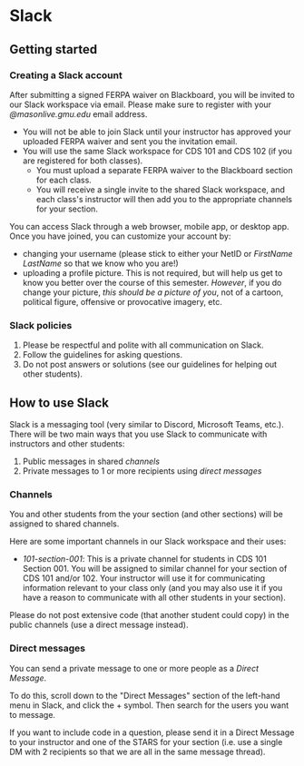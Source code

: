 # Slack



## Getting started 

### Creating a Slack account

After submitting a signed FERPA waiver on Blackboard, you will be invited to our Slack workspace via email. Please make sure to register with your *@masonlive.gmu.edu* email address.

* You will not be able to join Slack until your instructor has approved your uploaded FERPA waiver and sent you the invitation email.
* You will use the same Slack workspace for CDS 101 and CDS 102 (if you are registered for both classes). 
  * You must upload a separate FERPA waiver to the Blackboard section for each class.
  * You will receive a single invite to the shared Slack workspace, and each class's instructor will then add you to the appropriate channels for your section.
  
You can access Slack through a web browser, mobile app, or desktop app. Once you have joined, you can customize your account by:

* changing your username (please stick to either your NetID or *FirstName LastName* so that we know who you are!)
* uploading a profile picture. This is not required, but will help us get to know you better over the course of this semester. *However*, if you do change your picture, *this should be a picture of you*, not of a cartoon, political figure, offensive or provocative imagery, etc.

### Slack policies

1. Please be respectful and polite with all communication on Slack.
2. Follow the guidelines for asking questions.
3. Do not post answers or solutions (see our guidelines for helping out other students).

## How to use Slack

Slack is a messaging tool (very similar to Discord, Microsoft Teams, etc.). There will be two main ways that you use Slack to communicate with instructors and other students:

1. Public messages in shared *channels*
2. Private messages to 1 or more recipients using *direct messages*

### Channels

You and other students from the your section (and other sections) will be assigned to shared channels.

Here are some important channels in our Slack workspace and their uses:

* *101-section-001*: This is a private channel for students in CDS 101 Section 001. You will be assigned to similar channel for your section of CDS 101 and/or 102. Your instructor will use it for communicating information relevant to your class only (and you may also use it if you have a reason to communicate with all other students in your section).

Please do not post extensive code (that another student could copy) in the public channels (use a direct message instead).

### Direct messages

You can send a private message to one or more people as a *Direct Message*.

To do this, scroll down to the "Direct Messages" section of the left-hand menu in Slack, and click the + symbol. Then search for the users you want to message.

If you want to include code in a question, please send it in a Direct Message to your instructor and one of the STARS for your section (i.e. use a single DM with 2 recipients so that we are all in the same message thread).

<!-- ### How to ask (good) questions on Slack {#asking-questions} -->

<!-- ... -->

<!-- ### How to aswer questions on Slack {#answering-questions} -->

<!-- ... -->
